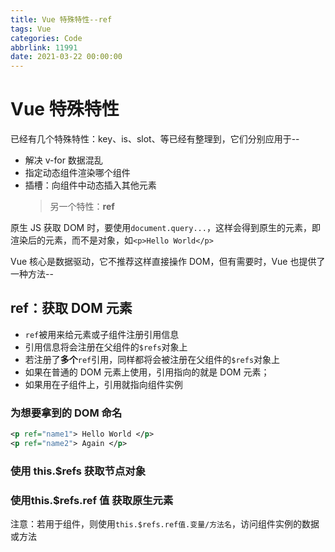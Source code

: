 ```yaml
---
title: Vue 特殊特性--ref
tags: Vue
categories: Code
abbrlink: 11991
date: 2021-03-22 00:00:00
---
```



# Vue 特殊特性

已经有几个特殊特性：key、is、slot、等已经有整理到，它们分别应用于--

- 解决 v-for 数据混乱
- 指定动态组件渲染哪个组件
- 插槽：向组件中动态插入其他元素
  > 另一个特性：**ref**
<!-- more -->

原生 JS 获取 DOM 时，要使用`document.query...`，这样会得到原生的元素，即渲染后的元素，而不是对象，如`<p>Hello World</p>`

Vue 核心是数据驱动，它不推荐这样直接操作 DOM，但有需要时，Vue 也提供了一种方法--

## ref：获取 DOM 元素

- `ref`被用来给元素或子组件注册引用信息
- 引用信息将会注册在父组件的`$refs`对象上
- 若注册了**多个**`ref`引用，同样都将会被注册在父组件的`$refs`对象上
- 如果在普通的 DOM 元素上使用，引用指向的就是 DOM 元素；
- 如果用在子组件上，引用就指向组件实例

### 为想要拿到的 DOM 命名

```xml
<p ref="name1"> Hello World </p>
<p ref="name2"> Again </p>
```

### 使用 this.$refs 获取**节点对象**

### **使用**this.$refs.ref 值 获取原生元素

注意：若用于组件，则使用`this.$refs.ref值.变量/方法名`，访问组件实例的数据或方法
